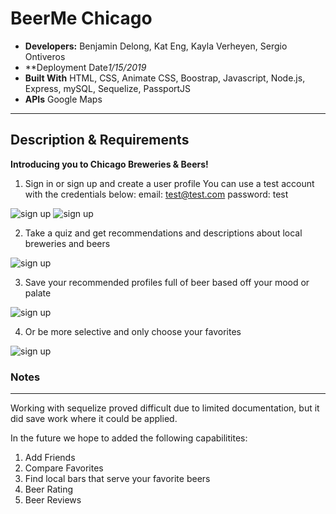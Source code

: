 # BeerMe Chicago
- **Developers:** Benjamin Delong, Kat Eng, Kayla Verheyen, Sergio Ontiveros
- **Deployment Date*1/15/2019* 
- **Built With**  HTML, CSS, Animate CSS, Boostrap, Javascript,  Node.js, Express, mySQL, Sequelize, PassportJS  
- **APIs** Google Maps

---

## Description & Requirements

**Introducing you to Chicago Breweries & Beers!**

1. Sign in or sign up and create a user profile
  You can use a test account with the credentials below:
  email: test@test.com
  password: test

![sign up](public/assets/images/sign_in.png)
![sign up](public/assets/images/create_a_profile.png)


2. Take a quiz and get recommendations and descriptions about local breweries and beers

![sign up](public/assets/images/take_quiz.png)

3. Save your recommended profiles full of beer based off your mood or palate

![sign up](public/assets/images/name_your_profile.png)

4. Or be more selective and only choose your favorites

![sign up](public/assets/images/favorites.png)


### Notes
---
Working with sequelize proved difficult due to limited documentation, but it did save work where it could be applied.

In the future we hope to added the following capabilitites:

1. Add Friends
2. Compare Favorites
3. Find local bars that serve your favorite beers
4. Beer Rating
5. Beer Reviews
